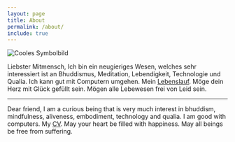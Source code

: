 ```yaml
---
layout: page
title: About
permalink: /about/
include: true
---
```


![Cooles Symbolbild](https://farm5.staticflickr.com/4521/38368540892_7d496429ad_k.jpg "Cooles Symbolbild")

Liebster Mitmensch, Ich bin ein neugieriges Wesen, welches sehr interessiert ist an Bhuddismus, Meditation, Lebendigkeit, Technologie und Qualia. Ich kann gut mit Computern umgehen. Mein [Lebenslauf](/images/Marcus_Ding_Website.pdf). Möge dein Herz mit Glück gefüllt sein. Mögen alle Lebewesen frei von Leid sein.

---

Dear friend, I am a curious being that is very much interest in bhuddism, mindfulness, aliveness, embodiment, technology and qualia. I am good with computers. My [CV](/images/Marcus_Ding_Website.pdf). May your heart be filled with happiness. May all beings be free from suffering.
